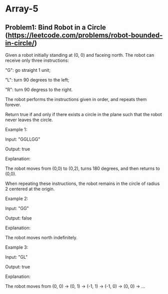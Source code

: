 # Array-5

## Problem1: Bind Robot in a Circle (https://leetcode.com/problems/robot-bounded-in-circle/)

Given a robot initially standing at (0, 0) and faceing north.  The robot can receive only three instructions:

"G": go straight 1 unit;

"L": turn 90 degrees to the left;

"R": turn 90 degress to the right.

The robot performs the instructions given in order, and repeats them forever.

Return true if and only if there exists a circle in the plane such that the robot never leaves the circle.

Example 1:

Input: "GGLLGG"

Output: true

Explanation: 

The robot moves from (0,0) to (0,2), turns 180 degrees, and then returns to (0,0).

When repeating these instructions, the robot remains in the circle of radius 2 centered at the origin.

Example 2:

Input: "GG"

Output: false

Explanation: 

The robot moves north indefinitely.

Example 3:

Input: "GL"

Output: true

Explanation: 

The robot moves from (0, 0) -> (0, 1) -> (-1, 1) -> (-1, 0) -> (0, 0) -> ...
